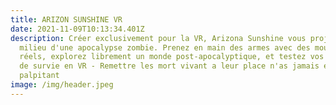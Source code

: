 ```yaml
---
title: ARIZON SUNSHINE VR
date: 2021-11-09T10:13:34.401Z
description: Créer exclusivement pour la VR, Arizona Sunshine vous projette au
  milieu d'une apocalypse zombie. Prenez en main des armes avec des mouvements
  réels, explorez librement un monde post-apocalyptique, et testez vos capacités
  de survie en VR - Remettre les mort vivant a leur place n'as jamais été aussi
  palpitant
image: /img/header.jpeg
---
```


